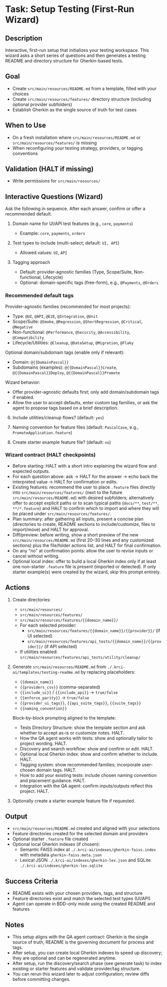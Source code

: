 # Task: Setup Testing (First-Run Wizard)

## Description

Interactive, first-run setup that initializes your testing workspace. This wizard asks a short series of questions and then generates a testing README and directory structure for Gherkin-based tests.

## Goal

- Create `src/main/resources/README.md` from a template, filled with your choices
- Create `src/main/resources/features/` directory structure (including optional provider subfolders)
- Establish Gherkin as the single source of truth for test cases

## When to Use

- On a fresh installation where `src/main/resources/README.md` or `src/main/resources/features/` is missing
- When reconfiguring your testing strategy, providers, or tagging conventions

## Validation (HALT if missing)

- Write permissions for `src/main/resources/`

## Interactive Questions (Wizard)

Ask the following in sequence. After each answer, confirm or offer a recommended default.

1) Domain name for UI/API test features (e.g., `core`, `payments`)
   - Example: `core`, `payments`, `orders`

2) Test types to include (multi-select; default: `UI, API`)
   - Allowed values: `UI`, `API`

3) Tagging approach
   - Default: provider-agnostic families (Type, Scope/Suite, Non-functional, Lifecycle)
   - Optional: domain-specific tags (free-form), e.g., `@Payments`, `@Orders`

### Recommended default tags

Provider-agnostic families (recommended for most projects):

- Type: `@UI`, `@API`, `@E2E`, `@Integration`, `@Unit`
- Scope/Suite: `@Smoke`, `@Regression`, `@ShortRegression`, `@Critical`, `@Negative`
- Non-functional: `@Performance`, `@Security`, `@Accessibility`, `@Compatibility`
- Lifecycle/Utilities: `@Cleanup`, `@DataSetup`, `@Migration`, `@Flaky`

Optional domain/subdomain tags (enable only if relevant):
- Domain: `@{{DomainPascal}}`
- Subdomains (examples): `@{{DomainPascal}}Create`, `@{{DomainPascal}}Deploy`, `@{{DomainPascal}}Promote`

Wizard behavior:
- Offer provider-agnostic defaults first; only add domain/subdomain tags if enabled.
- Allow the user to accept defaults, enter custom tag families, or ask the agent to propose tags based on a brief description.

6) Include utilities/cleanup flows? (default: `yes`)

7) Naming convention for feature files (default: `PascalCase`, e.g., `PromoteApplication.feature`)

8) Create starter example feature file? (default: `no`)

### Wizard contract (HALT checkpoints)

- Before starting: HALT with a short intro explaining the wizard flow and expected outputs.
- For each question above: ask → HALT for the answer → echo back the interpreted value → HALT for confirmation or edits.
- Existing features: recommend the user to place `.feature` files directly into `src/main/resources/features/` (next to the future `src/main/resources/README.md`) with desired subfolders; alternatively offer to accept explicit paths or to scan typical paths (`docs/**`, `test/**`, `**/*.feature`) and HALT to confirm which to import and where they will be placed under `src/main/resources/features/`.
- Plan summary: after gathering all inputs, present a concise plan (directories to create, README sections to include/customize, files to import/move) and HALT for approval.
- Diff/preview: before writing, show a short preview of the new `src/main/resources/README.md` (first 20–30 lines and any customized sections) plus the file/folder actions list, and HALT for final confirmation.
- On any "no" at confirmation points: allow the user to revise inputs or cancel without writing.
- Optional local index: offer to build a local Gherkin index only if at least one non-starter `.feature` file is present (imported or detected). If only starter example(s) were created by the wizard, skip this prompt entirely.

## Actions

1. Create directories:
   - `src/main/resources/`
   - `src/main/resources/features/`
   - `src/main/resources/features/{{domain_name}}/`
   - For each selected provider:
     - `src/main/resources/features/{{domain_name}}/{{provider}}/` (if UI selected)
     - `src/main/resources/features/api_tests/{{domain_name}}/{{provider}}/` (if API selected)
   - If utilities enabled: `src/main/resources/features/api_tests/utility/cleanup/`

2. Generate `src/main/resources/README.md` from `./.krci-ai/templates/testing-readme.md` by replacing placeholders:
   - `{{domain_name}}`
   - `{{providers_csv}}` (comma-separated)
   - `{{include_ui}}` / `{{include_api}}` → `true/false`
   - `{{enforce_parity}}` → `true/false`
   - `{{provider_ui_tags}}`, `{{api_suite_tags}}`, `{{suite_tags}}`
   - `{{naming_convention}}`

   Block-by-block prompting aligned to the template:
   - Tests Directory Structure: show the template section and ask whether to accept as-is or customize notes. HALT.
   - How the QA agent works with tests: show and optionally tailor to project wording. HALT.
   - Discovery and search workflow: show and confirm or edit. HALT.
   - Optional local Gherkin index: show and confirm whether to include. HALT.
   - Tagging system: show recommended families; incorporate user-chosen domain tags. HALT.
   - How to add your existing tests: include chosen naming convention and placement guidance. HALT.
   - Integration with the QA agent: confirm inputs/outputs reflect this project. HALT.

3. Optionally create a starter example feature file if requested.

## Output

- `src/main/resources/README.md` created and aligned with your selections
- Feature directories created for the selected domain and providers
- Optional starter `.feature` file created
- Optional local Gherkin indexes (if chosen):
  - Semantic FAISS index at `./.krci-ai/indexes/gherkin-faiss.index` with metadata `gherkin-faiss.meta.json`
  - Lexical JSON `./.krci-ai/indexes/gherkin-lex.json` and SQLite `./.krci-ai/indexes/gherkin-lex.sqlite`

## Success Criteria

- README exists with your chosen providers, tags, and structure
- Feature directories exist and match the selected test types (UI/API)
- Agent can operate in BDD-only mode using the created README and features

## Notes

- This setup aligns with the QA agent contract: Gherkin is the single source of truth, README is the governing document for process and tags.
- After setup, you can create local Gherkin indexes to speed up discovery; they are optional and can be regenerated anytime.
- After setup, run the discovery/search phase (see generate task) to index existing or starter features and validate provider/tag structure.
- You can rerun this wizard later to adjust configuration; review diffs before committing changes.



